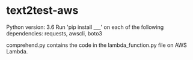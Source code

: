 # text2test-aws
Python version: 3.6
Run 'pip install ___' on each of the following dependencies: requests, awscli, boto3

comprehend.py contains the code in the lambda_function.py file on AWS Lambda. 
